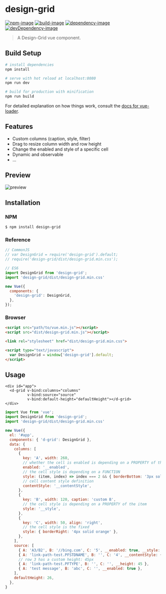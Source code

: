 # design-grid

[![npm-image]][npm-url]
[![build-image]][build-url]
[![dependency-image]][dependency-url]
[![devDependency-image]][devDependency-url]

[npm-image]: https://img.shields.io/npm/v/design-grid.svg?style=flat
[npm-url]: https://www.npmjs.com/package/design-grid
[build-image]: https://travis-ci.org/tsanie/design-grid.svg?branch=master
[build-url]: https://travis-ci.org/tsanie/design-grid?branch=master
[dependency-image]: https://img.shields.io/david/tsanie/design-grid.svg
[dependency-url]: https://david-dm.org/tsanie/design-grid
[devDependency-image]: https://img.shields.io/david/dev/tsanie/design-grid.svg
[devDependency-url]: https://david-dm.org/tsanie/design-grid?type=dev

> A Design-Grid vue component.

## Build Setup

``` bash
# install dependencies
npm install

# serve with hot reload at localhost:8080
npm run dev

# build for production with minification
npm run build
```

For detailed explanation on how things work, consult the [docs for vue-loader](http://vuejs.github.io/vue-loader).

## Features

- Custom columns (caption, style, filter)
- Drag to resize column width and row height
- Change the enabled and style of a specific cell
- Dynamic and observable
- ...

## Preview
![preview](https://user-images.githubusercontent.com/980449/35776599-713ec12a-09da-11e8-90b8-ff97f4eb1be5.png)

## Installation

  ### NPM ###

  ```sh
  $ npm install design-grid
  ```

  ### Reference ###

  ```js
  // CommonJS
  // var DesignGrid = require('design-grid').default;
  // require('design-grid/dist/design-grid.min.css');

  // ES6
  import DesignGrid from 'design-grid';
  import 'design-grid/dist/design-grid.min.css'

  new Vue({
    components: {
      'design-grid': DesignGrid,
    },
  });
  ```

  ### Browser ###

  ```html
  <script src="path/to/vue.min.js"></script>
  <script src="dist/design-grid.min.js"></script>

  <link rel="stylesheet" href="dist/design-grid.min.css">

  <script type="text/javascript">
    var DesignGrid = window['design-grid'].default;
  </script>
  ```

## Usage

  ```vue
  <div id="app">
    <d-grid v-bind:columns="columns"
            v-bind:source="source"
            v-bind:default-height="defaultHeight"></d-grid>
  </div>
  ```
  ```js
  import Vue from 'vue';
  import DesignGrid from 'design-grid';
  import 'design-grid/dist/design-grid.min.css'

  new Vue({
    el: '#app',
    components: { 'd-grid': DesignGrid },
    data: {
      columns: [
        {
          key: 'A', width: 260,
          // whether the cell is enabled is depending on a PROPERTY of the item
          enabled: '__enabled',
          // the cell style is depending on a FUNCTION
          style: (item, index) => index === 2 && { borderBottom: '3px solid green' },
          // cell content style definition
          contentStyle: '__contentStyle',
        },
        {
          key: 'B', width: 120, caption: 'custom B',
          // the cell style is depending on a PROPERTY of the item
          style: '__style',
        },
        {
          key: 'C', width: 50, align: 'right',
          // the cell style is the fixed
          style: { borderRight: '4px solid orange' },
        },
      ],
      source: [
        { A: 'A3/B2', B: '//bing.com', C: '5', __enabled: true, __style: { border: '2px solid gray' } },
        { A: 'link-path-test.PFSTDNAME', B: '', C: '4', __contentStyle: { color: 'red', textDecoration: 'underline' } },
        // row 3 has a custom height: 45px
        { A: 'link-path-test.PFTYPE', B: '', C: '', __height: 45 },
        { A: 'test message', B: 'abc', C: '', __enabled: true },
      ],
      defaultHeight: 26,
    },
  }
  ```
